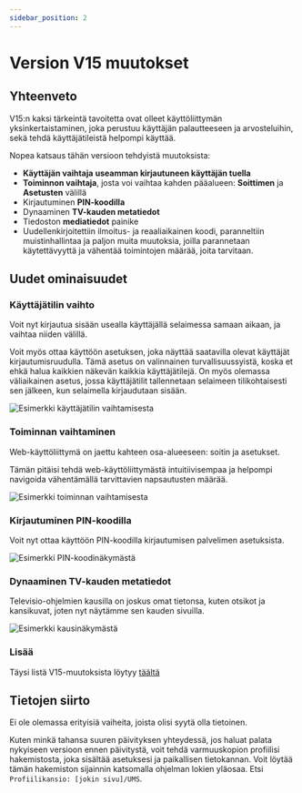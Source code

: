 ```yaml
---
sidebar_position: 2
---
```


# Version V15 muutokset

## Yhteenveto

V15:n kaksi tärkeintä tavoitetta ovat olleet käyttöliittymän yksinkertaistaminen, joka perustuu käyttäjän palautteeseen ja arvosteluihin, sekä tehdä käyttäjätileistä helpompi käyttää.

Nopea katsaus tähän versioon tehdyistä muutoksista:

- **Käyttäjän vaihtaja** **useamman kirjautuneen käyttäjän tuella**
- **Toiminnon vaihtaja**, josta voi vaihtaa kahden pääalueen: **Soittimen** ja **Asetusten** välillä
- Kirjautuminen **PIN-koodilla**
- Dynaaminen **TV-kauden metatiedot**
- Tiedoston **mediatiedot** painike
- Uudellenkirjoitettiin ilmoitus- ja reaaliaikainen koodi, paranneltiin muistinhallintaa ja paljon muita muutoksia, joilla parannetaan käytettävyyttä ja vähentää toimintojen määrää, joita tarvitaan.

## Uudet ominaisuudet

### Käyttäjätilin vaihto

Voit nyt kirjautua sisään usealla käyttäjällä selaimessa samaan aikaan, ja vaihtaa niiden välillä.

Voit myös ottaa käyttöön asetuksen, joka näyttää saatavilla olevat käyttäjät kirjautumisruudulla. Tämä asetus on valinnainen turvallisuussyistä, koska et ehkä halua kaikkien näkevän kaikkia käyttäjätilejä. On myös olemassa väliaikainen asetus, jossa käyttäjätilit tallennetaan selaimeen tilikohtaisesti sen jälkeen, kun selaimella kirjaudutaan sisään.

![Esimerkki käyttäjätilin vaihtamisesta](@site/docs/img/whats-new-in-v15-user-switcher.png)

### Toiminnan vaihtaminen

Web-käyttöliittymä on jaettu kahteen osa-alueeseen: soitin ja asetukset.

Tämän pitäisi tehdä web-käyttöliittymästä intuitiivisempaa ja helpompi navigoida vähentämällä tarvittavien napsautusten määrää.

![Esimerkki toiminnan vaihtamisesta](@site/docs/img/whats-new-in-v15-mode-switcher.png)

### Kirjautuminen PIN-koodilla

Voit nyt ottaa käyttöön PIN-koodilla kirjautumisen palvelimen asetuksista.

![Esimerkki PIN-koodinäkymästä](@site/docs/img/whats-new-in-v15-pin-code.png)

### Dynaaminen TV-kauden metatiedot

Televisio-ohjelmien kausilla on joskus omat tietonsa, kuten otsikot ja kansikuvat, joten nyt näytämme sen kauden sivuilla.

![Esimerkki kausinäkymästä](@site/docs/img/whats-new-in-v15-season-metadata.png)

### Lisää

Täysi listä V15-muutoksista löytyy [täältä](https://github.com/UniversalMediaServer/UniversalMediaServer/blob/main/CHANGELOG.md)

## Tietojen siirto

Ei ole olemassa erityisiä vaiheita, joista olisi syytä olla tietoinen.

Kuten minkä tahansa suuren päivityksen yhteydessä, jos haluat palata nykyiseen versioon ennen päivitystä, voit tehdä varmuuskopion profiilisi hakemistosta, joka sisältää asetuksesi ja paikallisen tietokannan. Voit löytää tämän hakemiston sijainnin katsomalla ohjelman lokien yläosaa. Etsi `Profiilikansio: [jokin sivu]/UMS`.
